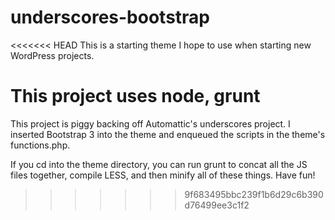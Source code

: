 underscores-bootstrap
=====================

<<<<<<< HEAD
This is a starting theme I hope to use when starting new WordPress projects.

This project uses node, grunt
=======
This project is piggy backing off Automattic's underscores project. I inserted Bootstrap 3 into the theme and enqueued the scripts in the theme's functions.php.

If you cd into the theme directory, you can run grunt to concat all the JS files together, compile LESS, and then minify all of these things. Have fun!
>>>>>>> 9f683495bbc239f1b6d29c6b390d76499ee3c1f2
